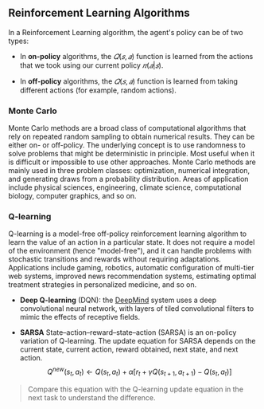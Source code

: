 ## Reinforcement Learning Algorithms

In a Reinforcement Learning algorithm, the agent's policy can be of two types:

- In **on-policy** algorithms, the $𝑄(𝑠,𝑎)$ function is learned from the actions that we took using our current policy $𝜋(𝑎|𝑠)$.

- In **off-policy** algorithms, the $𝑄(𝑠,𝑎)$ function is learned from taking different actions (for example, random actions).


### Monte Carlo
Monte Carlo methods are a broad class of computational algorithms that rely on 
repeated random sampling to obtain numerical results. They can be either on- or off-policy.
The underlying concept is to use 
randomness to solve problems that might be deterministic in principle. Most useful when it is difficult or 
impossible to use other approaches. Monte Carlo methods are mainly used in three problem 
classes: optimization, numerical integration, and generating draws from a probability 
distribution. Areas of application include physical sciences, engineering, climate science,
computational biology, computer graphics, and so on.

### Q-learning

Q-learning is a model-free off-policy reinforcement learning algorithm to learn the value of an 
action in a particular state. It does not require a model of the environment (hence 
"model-free"), and it can handle problems with stochastic transitions and rewards without 
requiring adaptations. Applications include gaming, robotics, automatic configuration of multi-tier web systems,
improved news recommendation systems, estimating optimal treatment strategies in personalized medicine, and so on.

- **Deep Q-learning** (DQN):
the [DeepMind](https://en.wikipedia.org/wiki/DeepMind) system uses a deep convolutional neural network, with layers of tiled convolutional 
filters to mimic the effects of receptive fields.


- **SARSA**
State–action–reward–state–action (SARSA) is an on-policy variation of Q-learning. 
The update equation for SARSA depends on the current state, current action, reward obtained, next state, and next action.
$$Q^{new}(s_{t},a_{t})\leftarrow Q(s_{t},a_{t})+\alpha [r_{t}+\gamma Q(s_{t+1},a_{t+1})-Q(s_{t},a_{t})]$$

>Compare this equation with the Q-learning update equation in the next task to understand the difference.

